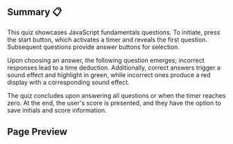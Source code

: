 ## Summary 📋

This quiz showcases JavaScript fundamentals questions. To initiate, press the start button, which activates a timer and reveals the first question. Subsequent questions provide answer buttons for selection.

Upon choosing an answer, the following question emerges; incorrect responses lead to a time deduction. Additionally, correct answers trigger a sound effect and highlight in green, while incorrect ones produce a red display with a corresponding sound effect.

The quiz concludes upon answering all questions or when the timer reaches zero. At the end, the user's score is presented, and they have the option to save initials and score information.

## Page Preview 
